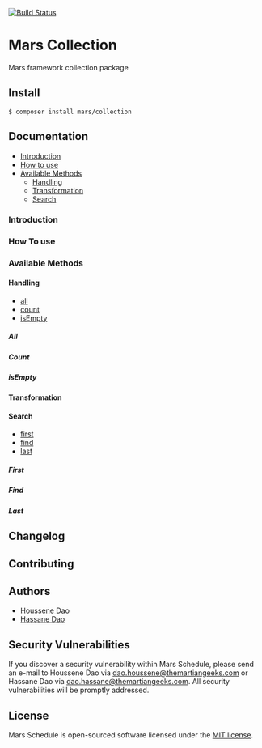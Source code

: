 [![Build Status](https://travis-ci.org/houssenedao/collection.svg?branch=master)](https://travis-ci.org/houssenedao/collection)

# Mars Collection
Mars framework collection package

## Install

    $ composer install mars/collection

## Documentation

- [Introduction](#introduction)
- [How to use](#how-to-use)
- [Available Methods](#available-methods)
    - [Handling](#handling)
    - [Transformation](#transformation)
    - [Search](#search)

### Introduction

### How To use

### Available Methods

#### Handling
- [all](#all)
- [count](#count)
- [isEmpty](#isempty)

##### All
##### Count
##### isEmpty

#### Transformation

#### Search
- [first](#first)
- [find](#find)
- [last](#last)

##### First
##### Find
##### Last

## Changelog

## Contributing

## Authors

- [Houssene Dao](https://github.com/houssenedao)
- [Hassane Dao](httsp://github.com/hassanedao)

## Security Vulnerabilities

If you discover a security vulnerability within Mars Schedule, please send an e-mail to Houssene Dao via [dao.houssene@themartiangeeks.com](mailto:dao.houssene@themartiangeeks.com) or Hassane Dao via [dao.hassane@themartiangeeks.com](mailto:dao.hassane@themartiangeeks.com). All security vulnerabilities will be promptly addressed.

## License

Mars Schedule is open-sourced software licensed under the [MIT license](http://opensource.org/licenses/MIT).
